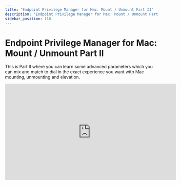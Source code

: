 ```yaml
---
title: "Endpoint Privilege Manager for Mac: Mount / Unmount Part II"
description: "Endpoint Privilege Manager for Mac: Mount / Unmount Part II"
sidebar_position: 110
---
```


# Endpoint Privilege Manager for Mac: Mount / Unmount Part II

This is Part II where you can learn some advanced parameters which you can mix and match to dial in
the exact experience you want with Mac mounting, unmounting and elevation.

<iframe width="560" height="315" src="https://www.youtube.com/embed/9oNdBt_gUbM?si=UFHUTRT0zyoXzLS-" title="YouTube video player" frameborder="0" allow="accelerometer; autoplay; clipboard-write; encrypted-media; gyroscope; picture-in-picture; web-share" referrerpolicy="strict-origin-when-cross-origin" allowfullscreen></iframe>